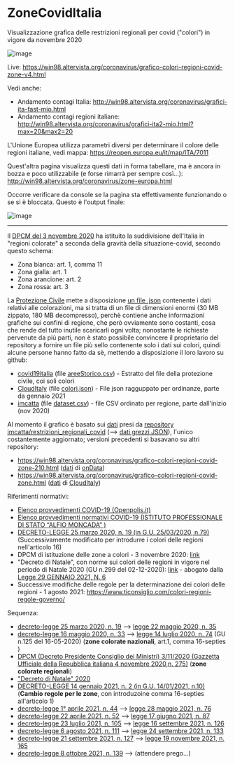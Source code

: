# ZoneCovidItalia
Visualizzazione grafica delle restrizioni regionali per covid ("colori") in vigore da novembre 2020

![image](https://user-images.githubusercontent.com/1620953/152747481-a2ed6168-cb71-478a-977e-2975c2602d72.png)

Live: https://win98.altervista.org/coronavirus/grafico-colori-regioni-covid-zone-v4.html

Vedi anche:

- Andamento contagi Italia: http://win98.altervista.org/coronavirus/grafici-ita-fast-mio.html
- Andamento contagi regioni italiane: http://win98.altervista.org/coronavirus/grafici-ita2-mio.html?max=20&max2=20


L'Unione Europea utilizza parametri diversi per determinare il colore delle regioni italiane, vedi mappa: https://reopen.europa.eu/it/map/ITA/7011

Quest'altra pagina visualizza questi dati in forma tabellare, ma è ancora in bozza e poco utilizzabile (e forse rimarrà per sempre così...): http://win98.altervista.org/coronavirus/zone-europa.html

Occorre verificare da console se la pagina sta effettivamente funzionando o se si è bloccata. Questo è l'output finale:

![image](https://user-images.githubusercontent.com/1620953/152746794-156726e8-478a-4ec9-bdf0-de7710045baf.png)




----------

Il [DPCM del 3 novembre 2020](https://www.gazzettaufficiale.it/eli/id/2020/11/04/20A06109/sg) ha istituito la suddivisione dell'Italia in "regioni colorate" a seconda della gravità della situazione-covid, secondo questo schema:

- Zona bianca: art. 1, comma 11
- Zona gialla: art. 1
- Zona arancione: art. 2
- Zona rossa: art. 3

La [Protezione Civile](https://github.com/pcm-dpc/COVID-19) mette a disposizione [un file .json](https://github.com/pcm-dpc/COVID-19/tree/master/aree/geojson) contenente i dati relativi alle colorazioni, ma si tratta di un file di dimensioni enormi (30 MB zippato, 180 MB decompresso), perchè contiene anche informazioni grafiche sui confini di regione, che però ovviamente sono costanti, cosa che rende del tutto inutile scaricarli ogni volta; nonostante le richieste pervenute da più parti, non è stato possibile convincere il proprietario del repository a fornire un file più sello contenente solo i dati sui colori, quindi alcune persone hanno fatto da sè, mettendo a disposizione il loro lavoro su github:

- [covid19italia](https://github.com/ondata/covid19italia/blob/master/webservices/COVID-19Aree/processing/) (file [areeStorico.csv](https://raw.githubusercontent.com/ondata/covid19italia/master/webservices/COVID-19Aree/processing/areeStorico.csv)) - Estratto del file della protezione civile, coi soli colori
- [CloudItaly](https://github.com/CloudItaly/Indice-RT/) (file [colori.json](https://raw.githubusercontent.com/CloudItaly/Indice-RT/main/colori.json)) - File json ragguppato per ordinanze, parte da gennaio 2021
- [imcatta](https://github.com/imcatta/restrizioni_regionali_covid/) (file [dataset.csv](https://raw.githubusercontent.com/imcatta/restrizioni_regionali_covid/main/dataset.csv)) - file CSV ordinato per regione, parte dall'inizio (nov 2020)

Al momento il grafico è basato sui [dati](https://github.com/imcatta/restrizioni_regionali_covid/blob/main/dataset.json) presi da [repository imcatta/restrizioni_regionali_covid](https://github.com/imcatta/restrizioni_regionali_covid/) (--> [dati grezzi JSON](https://raw.githubusercontent.com/imcatta/restrizioni_regionali_covid/main/dataset.json)), l'unico costantemente aggiornato; versioni precedenti si basavano su altri repository:

- https://win98.altervista.org/coronavirus/grafico-colori-regioni-covid-zone-210.html ([dati](https://github.com/ondata/covid19italia/tree/master/webservices/COVID-19Aree/processing) di [onData](https://github.com/ondata/))
- https://win98.altervista.org/coronavirus/grafico-colori-regioni-covid-zone.html ([dati](https://raw.githubusercontent.com/CloudItaly/Indice-RT/main/colori.json) di [CloudItaly](https://raw.githubusercontent.com/CloudItaly/))


Riferimenti normativi:

- [Elenco provvedimenti COVID-19 (Openpolis.it)](https://www.openpolis.it/coronavirus-lelenco-completo-degli-atti/)
- [Elenco provvedimenti normativi COVID-19 (ISTITUTO PROFESSIONALE DI STATO “ALFIO MONCADA” )](https://www.ipsmoncada.edu.it/pagine/covid-2019-normativa-gazzetta-ufficiale-e-link-ad-altri-organi)
- [DECRETO-LEGGE 25 marzo 2020, n. 19 (in G.U. 25/03/2020, n.79)](https://www.normattiva.it/uri-res/N2Ls?urn:nir:stato:decreto.legge:2020-03-25;19)  (Successivamente modificato per introdurre i colori delle regioni nell'articolo 16)
- DPCM di istituzione delle zone a colori - 3 novembre 2020: [link](https://www.gazzettaufficiale.it/eli/id/2020/11/04/20A06109/sg)
- "Decreto di Natale", con norme sui colori delle regioni in vigore nel periodo di Natale 2020 (GU n.299 del 02-12-2020): [link]( https://www.normattiva.it/atto/caricaDettaglioAtto?atto.dataPubblicazioneGazzetta=2020-12-02&atto.codiceRedazionale=20G00184&tipoDettaglio=originario&qId=&tabID=0.48476910017483954&title=Atto%20originario&bloccoAggiornamentoBreadCrumb=true) - abogato dalla  [Legge 29 GENNAIO 2021, N. 6](https://www.normattiva.it/uri-res/N2Ls?urn:nir:stato:legge:2021-01-29;6)
- Successive modifiche delle regole per la determinazione dei colori delle regioni - 1 agosto 2021: https://www.ticonsiglio.com/colori-regioni-regole-governo/

Sequenza:
- [decreto-legge 25 marzo 2020, n. 19](https://www.normattiva.it/uri-res/N2Ls?urn:nir:stato:decreto.legge:2020-03-25;19)  -->  [legge 22 maggio  2020,  n.  35](https://www.normattiva.it/uri-res/N2Ls?urn:nir:stato:legge:2020-05-22;35)
- [decreto-legge 16 maggio 2020, n. 33](https://www.normattiva.it/uri-res/N2Ls?urn:nir:stato:decreto.legge:2020-05-16;33) --> [legge 14 luglio 2020, n. 74](https://www.normattiva.it/uri-res/N2Ls?urn:nir:stato:legge:2020-07-14;74) (GU n.125 del 16-05-2020)  (**zone colorate nazionali**, art.1, comma 16-septies )
- [DPCM (Decreto Presidente Consiglio dei Ministri) 3/11/2020 (Gazzetta Ufficiale della Repubblica italiana 4  novembre 2020,n. 275)](https://www.gazzettaufficiale.it/eli/id/2020/11/04/20A06109/sg)  (**zone colorate regionali**)
- ["Decreto di Natale" 2020](https://www.normattiva.it/atto/caricaDettaglioAtto?atto.dataPubblicazioneGazzetta=2020-12-02&atto.codiceRedazionale=20G00184&tipoDettaglio=originario&qId=&tabID=0.48476910017483954&title=Atto%20originario&bloccoAggiornamentoBreadCrumb=true)
- [DECRETO-LEGGE 14 gennaio 2021, n. 2 (in G.U. 14/01/2021, n.10)](https://www.normattiva.it/atto/caricaDettaglioAtto?atto.dataPubblicazioneGazzetta=2021-01-14&atto.codiceRedazionale=21G00002&atto.articolo.numero=1&atto.articolo.sottoArticolo=1&atto.articolo.tipoArticolo=0) (**Cambio regole per le zone**, con introduzoine comma 16-septies all'articolo 1)
- [decreto-legge 1°  aprile  2021,  n.  44](https://www.normattiva.it/uri-res/N2Ls?urn:nir:stato:decreto.legge:2021-04-01;44) --> [legge 28 maggio 2021,  n.  76](https://www.normattiva.it/uri-res/N2Ls?urn:nir:stato:legge:2021-05-28;76)
- [decreto-legge 22  aprile  2021,  n.  52](https://www.normattiva.it/uri-res/N2Ls?urn:nir:stato:decreto.legge:2021-04-22;52) --> [legge 17 giugno 2021,  n.  87](https://www.normattiva.it/uri-res/N2Ls?urn:nir:stato:legge:2021-06-17;87)
- [decreto-legge 23 luglio  2021,  n.  105](https://www.normattiva.it/uri-res/N2Ls?urn:nir:stato:decreto.legge:2021-07-23;105)  --> [legge 16 settembre 2021, n. 126](https://www.normattiva.it/uri-res/N2Ls?urn:nir:stato:legge:2021-09-16;126)
- [decreto-legge 6  agosto  2021,  n.  111](https://www.normattiva.it/uri-res/N2Ls?urn:nir:stato:decreto.legge:2021-08-06;111) --> [legge 24 settembre 2021, n. 133](https://www.normattiva.it/uri-res/N2Ls?urn:nir:stato:legge:2021-09-24;133)
- [decreto-legge 21 settembre 2021, n. 127](https://www.normattiva.it/uri-res/N2Ls?urn:nir:stato:decreto.legge:2021-09-21;127) --> [legge 19 novembre 2021, n. 165](https://www.normattiva.it/uri-res/N2Ls?urn:nir:stato:legge:2021-11-19;165)
- [decreto-legge  8   ottobre   2021,   n.   139](https://www.normattiva.it/uri-res/N2Ls?urn:nir:stato:decreto.legge:2021-10-08;139) --> (attendere prego...)

